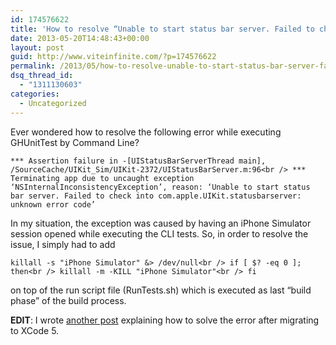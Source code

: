 ```yaml
---
id: 174576622
title: 'How to resolve “Unable to start status bar server. Failed to check into com.apple.UIKit.statusbarserver: unknown error code” exception'
date: 2013-05-20T14:48:43+00:00
layout: post
guid: http://www.viteinfinite.com/?p=174576622
permalink: /2013/05/how-to-resolve-unable-to-start-status-bar-server-failed-to-check-into-com-apple-uikit-statusbarserver-unknown-error-code-exception/
dsq_thread_id:
  - "1311130603"
categories:
  - Uncategorized
---
```

Ever wondered how to resolve the following error while executing GHUnitTest by Command Line?

`*** Assertion failure in -[UIStatusBarServerThread main], /SourceCache/UIKit_Sim/UIKit-2372/UIStatusBarServer.m:96<br />
*** Terminating app due to uncaught exception ‘NSInternalInconsistencyException’, reason: ‘Unable to start status bar server. Failed to check into com.apple.UIKit.statusbarserver: unknown error code’`

<!--more-->

In my situation, the exception was caused by having an iPhone Simulator session opened while executing the CLI tests. So, in order to resolve the issue, I simply had to add

`killall -s "iPhone Simulator" &> /dev/null<br />
if [ $? -eq 0 ]; then<br />
killall -m -KILL "iPhone Simulator"<br />
fi`

on top of the run script file (RunTests.sh) which is executed as last “build phase” of the build process.

**EDIT**: I wrote [another post](http://www.viteinfinite.com/2013/09/how-to-resolve-unable-to-start-status-bar-server-when-launching-ghunit-tests-from-command-line-after-upgrading-to-xcode-5/ "How to resolve “Unable to start status bar server” when launching GHUnit Tests from command line after upgrading to XCode 5") explaining how to solve the error after migrating to XCode 5.